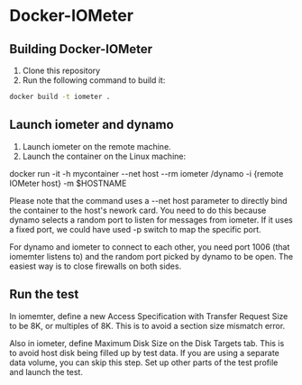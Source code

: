 # Docker-IOMeter

## Building Docker-IOMeter
1. Clone this repository
2. Run the following command to build it:
```bash
docker build -t iometer .
```
## Launch iometer and dynamo
1. Launch iometer on the remote machine.
2. Launch the container on the Linux machine:

docker run -it -h mycontainer --net host --rm iometer /dynamo -i {remote IOMeter host} -m $HOSTNAME

Please note that the command uses a --net host parameter to directly bind the container to the host's nework card. You need to do this because dynamo selects a random port to listen for messages from iometer. If it uses a fixed port, we could have used -p switch to map the specific port.

For dynamo and iometer to connect to each other, you need port 1006 (that iomemter listens to) and the random port picked by dynamo to be open. The easiest way is to close firewalls on both sides.

## Run the test
In iomemter, define a new Access Specification with Transfer Request Size to be 8K, or multiples of 8K. This is to avoid a section size mismatch error.

Also in iometer, define Maximum Disk Size on the Disk Targets tab. This is to avoid host disk being filled up by test data. If you are using a separate data volume, you can skip this step.
Set up other parts of the test profile and launch the test.

